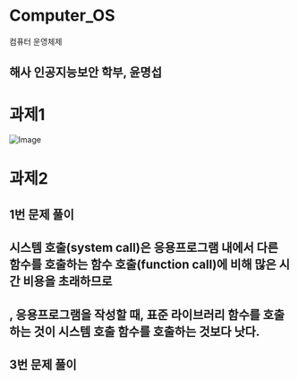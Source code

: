# Computer_OS
컴퓨터 운영체제

## 해사 인공지능보안 학부, 윤명섭
# 과제1

![Image](https://github.com/user-attachments/assets/74b4dcd1-3303-4d70-bff3-03a8fa900d95)

# 과제2
## 1번 문제 풀이
## 시스템 호출(system call)은 응용프로그램 내에서 다른 함수를 호출하는 함수 호출(function call)에 비해 많은 시간 비용을 초래하므로
## , 응용프로그램을 작성할 때, 표준 라이브러리 함수를 호출하는 것이 시스템 호출 함수를 호출하는 것보다 낫다. 

## 3번 문제 풀이
## 
